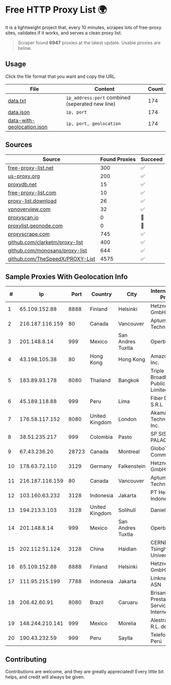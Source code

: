 
# Free HTTP Proxy List 🌍

It is a lightweight project that, every 10 minutes, scrapes lots of free-proxy sites, validates if it works, and serves a clean proxy list.


> Scraper found **6947** proxies at the latest update. Usable proxies are below.

## Usage

Click the file format that you want and copy the URL.


|File|Content|Count|
|----|-------|-----|
|[data.txt](https://raw.githubusercontent.com/themiralay/Proxy-List-World/master/data.txt)|`ip_address:port` combined (seperated new line)|174|
|[data.json](https://raw.githubusercontent.com/themiralay/Proxy-List-World/master/data.json)|`ip, port`|174|
|[data-with-geolocation.json](https://raw.githubusercontent.com/themiralay/Proxy-List-World/master/data-with-geolocation.json)|`ip, port, geolocation`|174|

## Sources

|Source|Found Proxies|Succeed|
|------|-------------|-------|
|[free-proxy-list.net](https://free-proxy-list.net)|300|✅|
|[us-proxy.org](https://www.us-proxy.org)|200|✅|
|[proxydb.net](http://proxydb.net)|15|✅|
|[free-proxy-list.com](https://free-proxy-list.com/?page=&port=&type%5B%5D=http&type%5B%5D=https&up_time=0&search=Search)|10|✅|
|[proxy-list.download](https://www.proxy-list.download/HTTP)|26|✅|
|[vpnoverview.com](https://vpnoverview.com/privacy/anonymous-browsing/free-proxy-servers)|32|✅|
|[proxyscan.io](https://www.proxyscan.io)|0|🚫|
|[proxylist.geonode.com](https://proxylist.geonode.com/api/proxy-list?limit=300&page=1&sort_by=lastChecked&sort_type=desc&protocols=http,https)|0|🚫|
|[proxyscrape.com](https://api.proxyscrape.com/v2/?request=displayproxies&protocol=http&timeout=10000&country=all&ssl=all&anonymity=all)|745|✅|
|[github.com/clarketm/proxy-list](https://raw.githubusercontent.com/clarketm/proxy-list/master/proxy-list-raw.txt)|400|✅|
|[github.com/monosans/proxy-list](https://raw.githubusercontent.com/monosans/proxy-list/main/proxies/http.txt)|644|✅|
|[github.com/TheSpeedX/PROXY-List](https://raw.githubusercontent.com/TheSpeedX/PROXY-List/master/http.txt)|4575|✅|


## Sample Proxies With Geolocation Info

|#|Ip|Port|Country|City|Internet Service Provider|
|-|--|----|-------|----|-------------------------|
|1|65.109.152.88|8888|Finland|Helsinki|Hetzner Online GmbH|
|2|216.187.116.159|80|Canada|Vancouver|Aptum Technologies|
|3|201.148.8.14|999|Mexico|San Andres Tuxtla|Operbes|
|4|43.198.105.38|80|Hong Kong|Hong Kong|Amazon.com, Inc.|
|5|183.89.93.178|8080|Thailand|Bangkok|Triple T Broadband Public Company Limited|
|6|45.189.118.88|999|Peru|Lima|Fiber Digital S.R.L|
|7|176.58.117.152|8080|United Kingdom|London|Akamai Technologies, Inc.|
|8|38.51.235.217|999|Colombia|Pasto|SP SISTEMAS PALACIOS LTDA|
|9|67.43.236.20|28723|Canada|Montreal|GloboTech Communications|
|10|178.63.72.110|3129|Germany|Falkenstein|Hetzner Online GmbH|
|11|216.187.116.159|80|Canada|Vancouver|Aptum Technologies|
|12|103.160.63.232|3128|Indonesia|Jakarta|PT Herza Digital Indonesia|
|13|194.213.3.103|3128|United Kingdom|Solihull|Daniel Jackson|
|14|201.148.8.14|999|Mexico|San Andres Tuxtla|Operbes|
|15|202.112.51.124|3128|China|Haidian|CERNET2 IX at Tsinghua University|
|16|65.109.152.88|8888|Finland|Helsinki|Hetzner Online GmbH|
|17|111.95.215.199|7788|Indonesia|Jakarta|Linknet-Fastnet ASN|
|18|206.42.60.91|8080|Brazil|Caruaru|Brisanet Prestacao De Servicos De Internet Ltda|
|19|148.244.210.141|999|Mexico|Morelia|Alestra, S. de R.L. de C.V.|
|20|190.43.232.59|999|Peru|Saylla|Telefonica del Perú|



## Contributing

Contributions are welcome, and they are greatly appreciated! Every
little bit helps, and credit will always be given.

